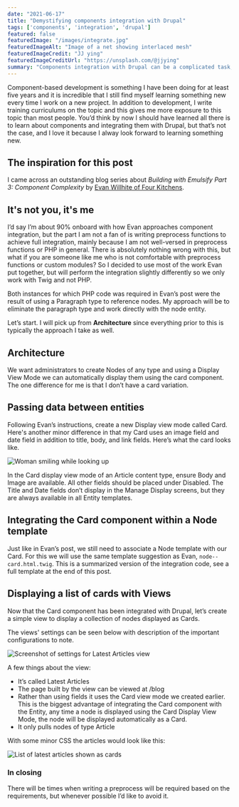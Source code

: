 ```yaml
---
date: "2021-06-17"
title: "Demystifying components integration with Drupal"
tags: ['components', 'integration', 'drupal']
featured: false
featuredImage: "/images/integrate.jpg"
featuredImageAlt: "Image of a net showing interlaced mesh"
featuredImageCredit: "JJ ying"
featuredImageCreditUrl: "https://unsplash.com/@jjying"
summary: "Components integration with Drupal can be a complicated task, but there are also ways in which this task can be simplified.  This post shows you how."
---
```

Component-based development is something I have been doing for at least five years and it is incredible that I still find myself learning something new every time I work on a new project.  In addition to development, I write training curriculums on the topic and this gives me more exposure to this topic than most people.  You’d think by now I should have learned all there is to learn about components and integrating them with Drupal, but that’s not the case, and I love it because I alway look forward to learning something new.

## The inspiration for this post

I came across an outstanding blog series about _Building with Emulsify Part 3: Component Complexity_ by [Evan Willhite of Four Kitchens](https://www.fourkitchens.com/blog/development/building-emulsify-part-3-component-complexity/).

## It's not you, it's me

I’d say I’m about 90% onboard with how Evan approaches component integration, but the part I am not a fan of is writing preprocess functions to achieve full integration, mainly because I am not well-versed in preprocess functions or PHP in general. There is absolutely nothing wrong with this, but what if you are someone like me who is not comfortable with preprocess functions or custom modules?  So I decided to use most of the work Evan put together, but will perform the integration slightly differently so we only work with Twig and not PHP.

Both instances for which PHP code was required in Evan’s post were the result of using a Paragraph type to reference nodes.  My approach will be to eliminate the paragraph type and work directly with the node entity.

Let’s start.  I will pick up from **Architecture** since everything prior to this is typically the approach I take as well.

## Architecture

We want administrators to create Nodes of any type and using a Display View Mode we can automatically display them using the card component.  The one difference for me is that I don’t have a card variation.

## Passing data between entities

Following Evan’s instructions, create a new Display view mode called Card.  Here's another minor difference in that my Card uses an image field and date field in addition to title, body, and link fields.  Here’s what the card looks like.

<img style="display:inline" src="/images/card.png" alt="Woman smiling while looking up" />

In the Card display view mode of an Article content type, ensure Body and Image are available.  All other fields should be placed under Disabled.  The Title and Date fields don’t display in the Manage Display screens, but they are always available in all Entity templates.

## Integrating the Card component within a Node template

Just like in Evan’s post, we still need to associate a Node template with our Card.  For this we will use the same template suggestion as Evan, `node--card.html.twig`.  This is a summarized version of the integration code, see a full template at the end of this post.


## Displaying a list of cards with Views

Now that the Card component has been integrated with Drupal, let’s create a simple view to display a collection of nodes displayed as Cards.

The views' settings can be seen below with description of the important configurations to note.

<img style="display:inline" src="/images/view.png" alt="Screenshot of settings for Latest Articles view" />

A few things about the view:

* It’s called Latest Articles
* The page built by the view can be viewed at /blog
* Rather than using fields it uses the Card view mode we created earlier.  This is the biggest advantage of integrating the Card component with the Entity, any time a node is displayed using the Card Display View Mode, the node will be displayed automatically as a Card.
* It only pulls nodes of type Article

With some minor CSS the articles would look like this:

<img style="display:inline" src="./latestarticles.png" alt="List of latest articles shown as cards" />

### In closing

There will be times when writing a preprocess will be required based on the requirements, but whenever possible I’d like to avoid it.

